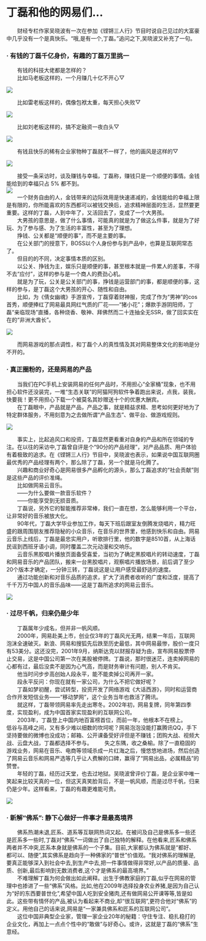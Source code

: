 # **丁磊和他的网易们...**
&emsp;&emsp;财经专栏作家吴晓波有一次在参加《铿锵三人行》节目时说自己见过的大富豪中几乎没有一个是真快乐。“哦,是有一个,丁磊。”追问之下,吴晓波又补充了一句。</br>
### **· 有钱的丁磊千亿身价，有趣的丁磊万里挑一** 
&emsp;&emsp;有钱的科技大佬都是怎样的？</br>
&emsp;&emsp;比如马老板这样的，一个月赚几十亿不开心▽</br>

![](images/25.jpg)</br>

&emsp;&emsp;比如雷老板这样的，偶像包袱太重，每天担心失败▽</br>

![](images/26.jpg)</br>

&emsp;&emsp;比如刘老板这样的，搞不定融资一夜白头▽</br>

![](images/28.jpg)</br>

&emsp;&emsp;有钱且快乐的稀有企业家物种丁磊就不一样了，他的画风是这样的▽</br>

![](images/22.jpg)</br>

&emsp;&emsp;接受一条采访时，谈及赚钱与幸福，丁磊称，赚钱只是一个顺便的事情。金钱能给到的幸福只占 5% 都不到。</br>
![](images/23.jpg)</br>
&emsp;&emsp;一个财务自由的人，金钱带来的边际效用是快速递减的，金钱能给的幸福上限是有限的，你所能喜欢的东西都可以被钱交换后，追求精神层面的生活，显然要更重要。这样的丁磊，人到中年了，又活回去了，变成了一个大男孩。</br>
&emsp;&emsp;大男孩的意思是，做了什么事情，可能真的就是为了做这么件事，就是为了好玩、为了参与感、为了生活的丰富性，甚至为了理想。</br>
&emsp;&emsp;挣钱、公关都是“顺便的事”，而不是主要的事。</br>
&emsp;&emsp;在公关部门的授意下，BOSS以个人身份参与到产品中，也算是互联网常态了。</br>
&emsp;&emsp;但目的的不同，决定事情本质的区别。</br>
&emsp;&emsp;以公关、挣钱为主，娱乐只是顺便的事，甚至根本就是一件累人的差事，不得不去“应付”，这样的参与是一个商人的费劲心机。</br>
&emsp;&emsp;就是为了玩，公关是公关部门的事，挣钱是运营部门的事，都是顺便的事，这样的参与，是丁磊这个大男孩的开心、随性和自由。</br>
&emsp;&emsp;比如，为《倩女幽魂》手游宣传，丁磊穿着财神服，完成了作为“男神”的cos首秀，顺便捧红了网易最具网红气质的厂花——“猪小花”；爆款手游阴阳师，丁磊“亲临现场”直播，各种烧香、敬神、拜佛然而二十连抽全无SSR，做了回实实在在的“非洲大酋长”。</br>

![](images/24.jpg)</br>

&emsp;&emsp;而网易游戏的那点调性，和丁磊个人的真性情及其对网易整体文化的影响是分不开的。</br>
### **· 真正圈粉的，还是网易的产品**
&emsp;&emsp;当我们在PC手机上安装网易的任何产品时，不用担心“全家桶”现象，也不用担心软件还没装完，一堆“生态关联”的阿猫阿狗软件争着跑出来说，点我，装我，快要我！更不用担心下载一个被莫名其妙赠送十个的优惠大酬宾。</br>
&emsp;&emsp;在丁磊眼中，产品就是产品，产品之事，就是精益求精、思考如何更好地为了特定群体服务，不用刻意为之去做所谓“产品生态”、做平台、做游戏规则。</br>

![](images/21.jpg)</br>

&emsp;&emsp;事实上，比起追风口和投资，丁磊显然更看重对自身的产品和所在领域的专注。在以往的采访中,丁磊曾自评是个“90分的产品经理”，对产品品质、用户体验有着极致的追求。在《铿锵三人行》节目中，吴晓波也表示，如果说中国互联网圈最优秀的产品经理有两个，那么除了丁磊，另一个就是马化腾了。</br>
&emsp;&emsp;兴趣和商业好奇心是网易很多产品孵化的源头，那么丁磊追求的“社会贡献”则是这些产品的评价准绳。</br>
&emsp;&emsp;比如做网易云音乐。</br>
&emsp;&emsp;——为什么要做一款音乐软件？</br>
&emsp;&emsp;——你能享受到无损音质。</br>
&emsp;&emsp;丁磊说，另外它的智能推荐非常棒，我们一直在想，怎么能够利用一个平台，让非常好的音乐被放大化。</br>
&emsp;&emsp;90年代，丁磊大学毕业参加工作，每天下班后跟室友倒腾发烧唱片，精力旺盛的跟周围朋友推荐隐秘的小众音乐，在音乐的世界里，他感到快乐和自由。网易云音乐上线后，丁磊是最忠实用户，听歌排行里，他的数字是8510首，从上海话民谣到西班牙语小调，同时覆盖二次元动漫和交响乐。</br>
&emsp;&emsp;云音乐黑胶唱片播放页面备受喜爱，当初为了确定黑胶唱片的转动速度，丁磊和网易音乐的产品团队，搬来一台黑胶唱片，观察唱片播放场景，前后调了至少20个版本才确定，一分钟三转，丁磊说这是让用户感受最舒适的速度。</br>
&emsp;&emsp;通过功能创新和对音乐品质的追求，扩大了消费者收听的广度和泛度，提高了千千万万中国人的音乐品味——这是丁磊所追求的网易云音乐。</br>

![](images/555.jpg)

### **· 过尽千帆，归来仍是少年**
&emsp;&emsp;丁磊属年少成名，但并非一帆风顺。</br>
&emsp;&emsp;2000年，网易赴美上市，创业仅3年的丁磊风光无两，结果一年后，互联网泡沫全速破灭。新浪、网易和搜狐先后跌至历史最低，其中网易最惨，股价一度只有53美分。这还没完，2001年9月，纳斯达克以财报存疑为由，宣布网易股票停止交易，这是中国公司第一次在美股被停牌。丁磊说，那时很迷茫，连卖掉网易的心都有过，最后没卖不是因为心气高，而是财务审计有问题，别人不肯买。</br>
&emsp;&emsp;他当时问步步高创始人段永平，能不能卖掉公司再开一家。</br>
&emsp;&emsp;段永平反问：你现在就有一家公司，为什么不把它做好呢？</br>
&emsp;&emsp;丁磊如梦初醒，尝试转型，投资开发了网络游戏《大话西游》，同时和运营商合作开发短信业务——“移动梦网”，这个业务当年也救活了腾讯。</br>
&emsp;&emsp;就这样，丁磊带领网易率先走出寒冬。2002年初，网易复牌，同年第四季度，实现盈利，成为中国首家实现盈利的互联网公司。</br>
&emsp;&emsp;2003年，丁磊登上中国内地百富榜首位，而前一年，他根本不在榜上。</br>
低谷与高峰之间，又有多少难以细数的坎坷呢？网易泡泡没能打赢腾讯QQ，手下坚持要做的微博也没成功；邮箱、公开课备受好评但是不赚钱；团购大战、视频大战、云盘大战，丁磊都选择不参与。
&emsp;&emsp;失之东隅，收之桑榆。除了一直稳固的游戏业务，网易在音乐、电商等领域杀成一片红海之后，慢悠悠地进场，然后创造了网易云音乐和网易严选等几乎让人费解的口碑，赢得了“网易出品，必属精品”的赞誉。</br>
&emsp;&emsp;年轻的丁磊，经历过天堂，也去过地狱。吴晓波曾评价丁磊，是企业家中唯一笑起来比较天真的一位，但这天真笑脸背后，不是一帆风顺，而是过尽千帆，归来仍是少年。这样看来，丁磊的有趣更难能可贵。</br>

![](images/31.jpg)

### **· 新解“佛系”: 静下心做好一件事才是最高境界**
&emsp;&emsp;佛系热潮未退,匠系、道系等互联网热词又起。在被问及自己是佛系多一些还是匠系多一些时,丁磊对“佛系”一词做出了自己独特的解释。在他看来,匠系和佛系两者并不冲突,匠系本身就是佛系的一个子集。目前,大家都认为佛系就是“都好、都可以、随便”,其实佛系是趋向于一种佛家的“普世”价值观。“我对佛系的理解是,要真正能够深入到社会中去,到生产中去,把一件事情做得非常好,以产品的质量、品质、创新,最后影响到无数消费者,这个才是佛系的最高境界。”</br>
&emsp;&emsp;不难理解丁磊为何会做出如此阐释。出生于佛教家庭的丁磊,似乎在网易的管理中也掺进了一些“佛系”风格。比如,他在2009年选择投身农业养猪,是因为自己认为“好的东西要普世化”,希望中国人吃到安全猪肉,还有做网易公开课等等,皆是如此。这些带有情怀的产品,被认为看起来不商业,却“很互联网”,更符合他对“佛系”的定义。用他自己的话来说,网易是“一家兼具佛系和匠系的互联网公司”。</br>
&emsp;&emsp;这位中国非典型企业家，管理一家企业20年的秘籍：守住专注、稳扎稳打的企业文化，再加上一点点个性中的“敢做”与好奇心。或许，这就是丁磊的“佛系”生意经。</br>

